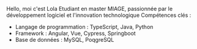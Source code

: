 Hello, moi c'est Lola
Etudiant en master MIAGE, passionnée par le développement logiciel et l'innovation technologique
Compétences clés :
  - Langage de programmation : TypeScript, Java, Python
  - Framework : Angular, Vue, Cypress, Springboot
  - Base de données : MySQL, PoqgreSQL
